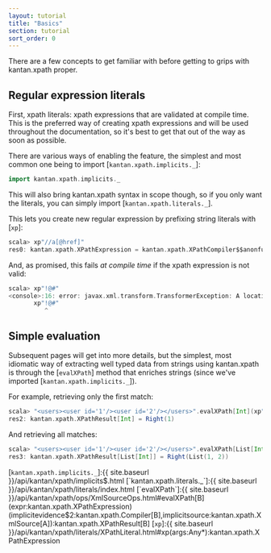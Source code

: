```yaml
---
layout: tutorial
title: "Basics"
section: tutorial
sort_order: 0
---
```

There are a few concepts to get familiar with before getting to grips with kantan.xpath proper.

## Regular expression literals

First, xpath literals: xpath expressions that are validated at compile time. This is the preferred way
of creating xpath expressions and will be used throughout the documentation, so it's best to get that out of the way
as soon as possible.

There are various ways of enabling the feature, the simplest and most common one being to import
[`kantan.xpath.implicits._`]:

```scala
import kantan.xpath.implicits._
```

This will also bring kantan.xpath syntax in scope though, so if you only want the literals, you can simply import
[`kantan.xpath.literals._`].

This lets you create new regular expression by prefixing string literals with [`xp`]:

```scala
scala> xp"//a[@href]"
res0: kantan.xpath.XPathExpression = kantan.xpath.XPathCompiler$$anonfun$1$$anonfun$apply$2$$anon$2@5fab78e0
```

And, as promised, this fails *at compile time* if the xpath expression is not valid:

```scala
scala> xp"!@#"
<console>:16: error: javax.xml.transform.TransformerException: A location path was expected, but the following token was encountered:  !
       xp"!@#"
          ^
```

## Simple evaluation

Subsequent pages will get into more details, but the simplest, most idiomatic way of extracting well typed data from
strings using kantan.xpath is through the [`evalXPath`] method that enriches strings (since we've imported
[`kantan.xpath.implicits._`]).

For example, retrieving only the first match:

```scala
scala> "<users><user id='1'/><user id='2'/></users>".evalXPath[Int](xp"//user/@id")
res2: kantan.xpath.XPathResult[Int] = Right(1)
```

And retrieving all matches:

```scala
scala> "<users><user id='1'/><user id='2'/></users>".evalXPath[List[Int]](xp"//user/@id")
res3: kantan.xpath.XPathResult[List[Int]] = Right(List(1, 2))
```

[`kantan.xpath.implicits._`]:{{ site.baseurl }}/api/kantan/xpath/implicits$.html
[`kantan.xpath.literals._`]:{{ site.baseurl }}/api/kantan/xpath/literals/index.html
[`evalXPath`]:{{ site.baseurl }}/api/kantan/xpath/ops/XmlSourceOps.html#evalXPath[B](expr:kantan.xpath.XPathExpression)(implicitevidence$2:kantan.xpath.Compiler[B],implicitsource:kantan.xpath.XmlSource[A]):kantan.xpath.XPathResult[B]
[`xp`]:{{ site.baseurl }}/api/kantan/xpath/literals/XPathLiteral.html#xp(args:Any*):kantan.xpath.XPathExpression
